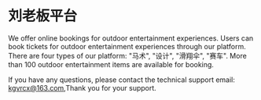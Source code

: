 # 刘老板平台

We offer online bookings for outdoor entertainment experiences. Users can book tickets for outdoor entertainment experiences through our platform. There are four types of our platform: "马术", "设计", "滑翔伞", "赛车". More than 100 outdoor entertainment items are available for booking.

If you have any questions, please contact the technical support email: kgvrcx@163.com,Thank you for your support.
